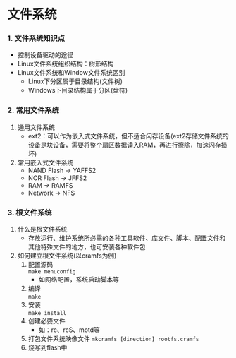 # 文件系统
### 1. 文件系统知识点
* 控制设备驱动的途径
* Linux文件系统组织结构：树形结构
* Linux文件系统和Window文件系统区别
  * Linux下分区属于目录结构(文件树)
  * Windows下目录结构属于分区(盘符)

### 2. 常用文件系统
1. 通用文件系统
   * ext2：可以作为嵌入式文件系统，但不适合闪存设备(ext2存储文件系统的设备是块设备，需要将整个扇区数据读入RAM，再进行擦除，加速闪存损坏)
2. 常用嵌入式文件系统
   * NAND Flash -> YAFFS2
   * NOR Flash -> JFFS2
   * RAM -> RAMFS
   * Network -> NFS
### 3. 根文件系统
1. 什么是根文件系统
   * 存放运行、维护系统所必需的各种工具软件、库文件、脚本、配置文件和其他特殊文件的地方，也可安装各种软件包
2. 如何建立根文件系统(以cramfs为例)
   1. 配置源码<br>
    `make menuconfig`<br>
      * 如网络配置，系统启动脚本等
   2. 编译<br>
    `make`<br>
   3. 安装<br>
    `make install`
   4. 创建必要文件<br>
      * 如：rc、rcS、motd等
   5. 打包文件系统映像文件
    `mkcramfs [direction] rootfs.cramfs`
   6. 烧写到flash中